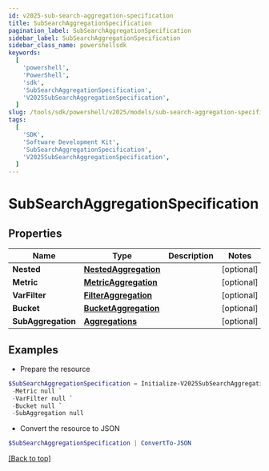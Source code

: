 ```yaml
---
id: v2025-sub-search-aggregation-specification
title: SubSearchAggregationSpecification
pagination_label: SubSearchAggregationSpecification
sidebar_label: SubSearchAggregationSpecification
sidebar_class_name: powershellsdk
keywords:
  [
    'powershell',
    'PowerShell',
    'sdk',
    'SubSearchAggregationSpecification',
    'V2025SubSearchAggregationSpecification',
  ]
slug: /tools/sdk/powershell/v2025/models/sub-search-aggregation-specification
tags:
  [
    'SDK',
    'Software Development Kit',
    'SubSearchAggregationSpecification',
    'V2025SubSearchAggregationSpecification',
  ]
---
```


# SubSearchAggregationSpecification

## Properties

| Name | Type | Description | Notes |
| --- | --- | --- | --- |
| **Nested** | [**NestedAggregation**](nested-aggregation) |  | [optional] |
| **Metric** | [**MetricAggregation**](metric-aggregation) |  | [optional] |
| **VarFilter** | [**FilterAggregation**](filter-aggregation) |  | [optional] |
| **Bucket** | [**BucketAggregation**](bucket-aggregation) |  | [optional] |
| **SubAggregation** | [**Aggregations**](aggregations) |  | [optional] |

## Examples

- Prepare the resource

```powershell
$SubSearchAggregationSpecification = Initialize-V2025SubSearchAggregationSpecification  -Nested null `
 -Metric null `
 -VarFilter null `
 -Bucket null `
 -SubAggregation null
```

- Convert the resource to JSON

```powershell
$SubSearchAggregationSpecification | ConvertTo-JSON
```

[[Back to top]](#)
